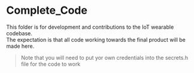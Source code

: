 # Complete_Code

This folder is for development and contributions to the IoT wearable codebase.\
The expectation is that all code working towards the final product will be made here. 

> Note that you will need to put yor own credentials into the secrets.h file for the code to work
